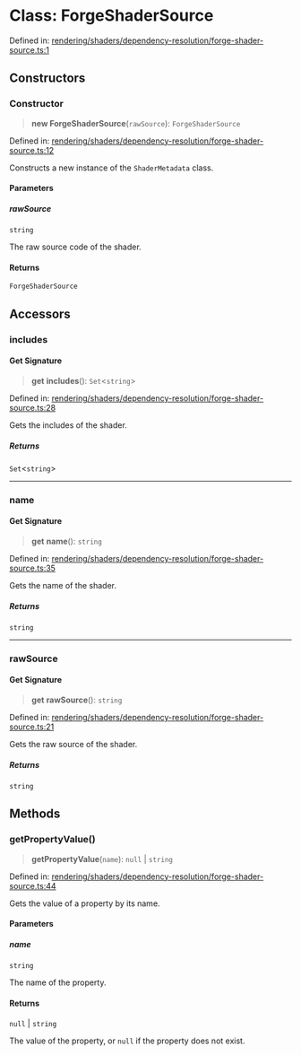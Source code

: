 # Class: ForgeShaderSource

Defined in: [rendering/shaders/dependency-resolution/forge-shader-source.ts:1](https://github.com/Forge-Game-Engine/Forge/blob/6a4c05c6b58848e53a4f2ca7d9cd2f9b6c10e5ac/src/rendering/shaders/dependency-resolution/forge-shader-source.ts#L1)

## Constructors

### Constructor

> **new ForgeShaderSource**(`rawSource`): `ForgeShaderSource`

Defined in: [rendering/shaders/dependency-resolution/forge-shader-source.ts:12](https://github.com/Forge-Game-Engine/Forge/blob/6a4c05c6b58848e53a4f2ca7d9cd2f9b6c10e5ac/src/rendering/shaders/dependency-resolution/forge-shader-source.ts#L12)

Constructs a new instance of the `ShaderMetadata` class.

#### Parameters

##### rawSource

`string`

The raw source code of the shader.

#### Returns

`ForgeShaderSource`

## Accessors

### includes

#### Get Signature

> **get** **includes**(): `Set`\<`string`\>

Defined in: [rendering/shaders/dependency-resolution/forge-shader-source.ts:28](https://github.com/Forge-Game-Engine/Forge/blob/6a4c05c6b58848e53a4f2ca7d9cd2f9b6c10e5ac/src/rendering/shaders/dependency-resolution/forge-shader-source.ts#L28)

Gets the includes of the shader.

##### Returns

`Set`\<`string`\>

***

### name

#### Get Signature

> **get** **name**(): `string`

Defined in: [rendering/shaders/dependency-resolution/forge-shader-source.ts:35](https://github.com/Forge-Game-Engine/Forge/blob/6a4c05c6b58848e53a4f2ca7d9cd2f9b6c10e5ac/src/rendering/shaders/dependency-resolution/forge-shader-source.ts#L35)

Gets the name of the shader.

##### Returns

`string`

***

### rawSource

#### Get Signature

> **get** **rawSource**(): `string`

Defined in: [rendering/shaders/dependency-resolution/forge-shader-source.ts:21](https://github.com/Forge-Game-Engine/Forge/blob/6a4c05c6b58848e53a4f2ca7d9cd2f9b6c10e5ac/src/rendering/shaders/dependency-resolution/forge-shader-source.ts#L21)

Gets the raw source of the shader.

##### Returns

`string`

## Methods

### getPropertyValue()

> **getPropertyValue**(`name`): `null` \| `string`

Defined in: [rendering/shaders/dependency-resolution/forge-shader-source.ts:44](https://github.com/Forge-Game-Engine/Forge/blob/6a4c05c6b58848e53a4f2ca7d9cd2f9b6c10e5ac/src/rendering/shaders/dependency-resolution/forge-shader-source.ts#L44)

Gets the value of a property by its name.

#### Parameters

##### name

`string`

The name of the property.

#### Returns

`null` \| `string`

The value of the property, or `null` if the property does not exist.
